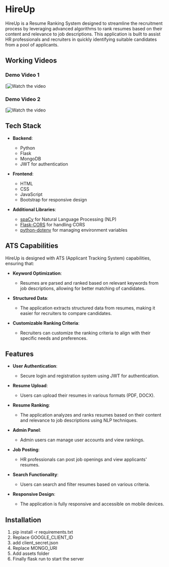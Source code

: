 # HireUp

HireUp is a Resume Ranking System designed to streamline the recruitment process by leveraging advanced algorithms to rank resumes based on their content and relevance to job descriptions. This application is built to assist HR professionals and recruiters in quickly identifying suitable candidates from a pool of applicants.

## Working Videos
### Demo Video 1
[![Watch the video](https://www.youtube.com/watch?v=urpjE5Osdzg)

### Demo Video 2
[![Watch the video](https://www.youtube.com/watch?v=T6NZDpA29eg)


## Tech Stack

- **Backend**:
  - Python
  - Flask
  - MongoDB
  - JWT for authentication

- **Frontend**:
  - HTML
  - CSS
  - JavaScript
  - Bootstrap for responsive design

- **Additional Libraries**:
  - [spaCy](https://spacy.io/) for Natural Language Processing (NLP)
  - [Flask-CORS](https://flask-cors.readthedocs.io/en/latest/) for handling CORS
  - [python-dotenv](https://pypi.org/project/python-dotenv/) for managing environment variables

## ATS Capabilities

HireUp is designed with ATS (Applicant Tracking System) capabilities, ensuring that:

- **Keyword Optimization**:
  - Resumes are parsed and ranked based on relevant keywords from job descriptions, allowing for better matching of candidates.

- **Structured Data**:
  - The application extracts structured data from resumes, making it easier for recruiters to compare candidates.

- **Customizable Ranking Criteria**:
  - Recruiters can customize the ranking criteria to align with their specific needs and preferences.
## Features

- **User Authentication**:
  - Secure login and registration system using JWT for authentication.
  
- **Resume Upload**:
  - Users can upload their resumes in various formats (PDF, DOCX).
  
- **Resume Ranking**:
  - The application analyzes and ranks resumes based on their content and relevance to job descriptions using NLP techniques.
  
- **Admin Panel**:
  - Admin users can manage user accounts and view rankings.
  
- **Job Posting**:
  - HR professionals can post job openings and view applicants' resumes.
  
- **Search Functionality**:
  - Users can search and filter resumes based on various criteria.

- **Responsive Design**:
  - The application is fully responsive and accessible on mobile devices.


## Installation

1. pip install -r requirements.txt
2. Replace GOOGLE_CLIENT_ID
3. add client_secret.json 
4. Replace MONGO_URI
5. Add assets folder
6. Finally flask run to start the server

